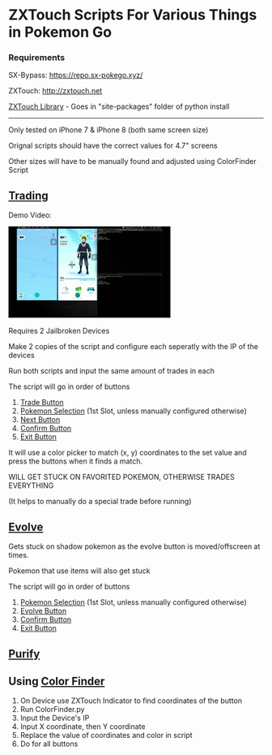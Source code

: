 # ZXTouch Scripts For Various Things in Pokemon Go

### Requirements 
SX-Bypass: https://repo.sx-pokego.xyz/ 

ZXTouch: http://zxtouch.net 

[ZXTouch Library](https://github.com/xuan32546/IOS13-SimulateTouch/tree/0.0.6/layout/usr/lib/python3.7/site-packages/zxtouch) - Goes in "site-packages" folder of python install 
  
----
Only tested on iPhone 7 & iPhone 8 (both same screen size)

Orignal scripts should have the correct values for 4.7" screens 

Other sizes will have to be manually found and adjusted using ColorFinder Script

## [Trading](Scripts/Trade.py)
Demo Video:

[![Demo](Demos/Trade.jpg)](https://youtu.be/X9rCQhLz0Hk)


Requires 2 Jailbroken Devices

Make 2 copies of the script and configure each seperatly with the IP of the devices

Run both scripts and input the same amount of trades in each

The script will go in order of buttons
  1. [Trade Button](Demos/Trade/Trade.PNG)
  2. [Pokemon Selection](Demos/Trade/PokeSelect.PNG) (1st Slot, unless manually configured otherwise)
  3. [Next Button](Demos/Trade/Next.PNG)
  4. [Confirm Button](Demos/Trade/Confirm.PNG)
  5. [Exit Button](Demos/Trade/Exit.PNG)

It will use a color picker to match (x, y) coordinates to the set value and press the buttons when it finds a match. 

WILL GET STUCK ON FAVORITED POKEMON, OTHERWISE TRADES EVERYTHING

(It helps to manually do a special trade before running)
## [Evolve](Scripts/Evolve.py)

Gets stuck on shadow pokemon as the evolve button is moved/offscreen at times.

Pokemon that use items will also get stuck

The script will go in order of buttons
  1. [Pokemon Selection](Demos/Evo/PokeSelect.PNG) (1st Slot, unless manually configured otherwise)
  2. [Evolve Button](Demos/Evo/Evo.PNG)
  3. [Confirm Button](Demos/Evo/Next.PNG)
  4. [Exit Button](Demos/Evo/Exit.PNG)

## [Purify](Scripts/Purify.py)

## Using [Color Finder](Scripts/ColorFinder.py)
  1. On Device use ZXTouch Indicator to find coordinates of the button
  2. Run ColorFinder.py 
  3. Input the Device's IP
  4. Input X coordinate, then Y coordinate 
  5. Replace the value of coordinates and color in script
  6. Do for all buttons
